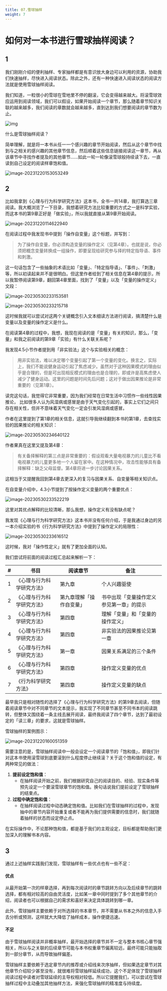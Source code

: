```yaml
---
title: 07.雪球抽样
weight: 7
---
```


# 如何对一本书进行雪球抽样阅读？

## 1

我们刚刚介绍的便利抽样、专家抽样都是有意识放大身边可以利用的资源，协助我们快速抽样，尽快进入阅读状态。除此之外，还有一种快速进入阅读状态的阅读方法就是使用雪球抽样阅读。

我们知道，一粒很小的雪球在雪地里不停的翻滚，它会变得越来越大。将滚雪球效应运用到阅读领域，我们可以假设，如果开始阅读一个章节，那么随着章节知识关联的越来越多，我们阅读的章数就会越来越多，直到达到我们想要阅读的章节数为止。

![img](https://pbox.online/202312201449496.jpg)

什么是雪球抽样阅读？

简单理解，就是将一本书从任一一个感兴趣的章节开始阅读，然后从这个章节中找到与之相关的感兴趣的其他章节信息，然后顺着这些信息链接阅读这一章节，再从该章节中寻找作者提及的其他章节......如此一轮一轮像滚雪球般持续读下去，一直读到自己设定的阅读样章饱和值。

![image-20231220153053249](https://pbox.online/202312201530298.png)



## 2

比如我拿到《心理与行为科学研究方法》这本书，全书一共14章，我打算选三章阅读。我大概浏览了一下目录，我想着研究方法比较重要的方式之一是科学实验，而这本书的第9章正好是「做实验」，所以我就直接从第9章开始阅读。

![image-20231220114622940](https://pbox.online/202312201146992.png)

在阅读过程中我发现书中提到「操作自变量」这个标题，并写到：

> 为了操作自变量，你必须构造变量的操作定义（见第4章）。也就是说，你必须把概念变量转换成一组操作，即要呈现给研究参与择的特定指导语、事件和刺激。

这一句话包含了一些抽象的术语比如「变量」、「特定指导语」、「事件」、「刺激」等，所以初读起来并不是很明白。但这里作者给到了相关信息在第4章的提示，所以我暂停阅读第9章，翻回第4章里面，找到了「变量」以及「变量的操作定义」文段：

![image-20230530233153581](https://pbox.online/202305302331605.png)

![image-20230530233215718](https://pbox.online/202305302332741.png)

这时候我就可以尝试对这两个关键概念引入文本细读方法进行阅读，搞清楚什么是变量以及变量的操作定义是什么。

在阅读第4章的过程中，我想，我现在阅读的是「变量」有关的知识，那么，「变量」和我之前阅读的第9章「实验」有什么关联关系呢？

我发现4.5小节作者提到用「非实验法」这个与实验相关的概念：

> 用非实验法，难以决定哪个变量引起了第一个变量的变化。换言之，实际上，我们不能说健身运动引起了焦虑减少。虽然对于这种因果模式的理由似乎是合理的，但是可出现相反模式的理由也是合理的，即或许是高焦虑使人减少了健身运动。这里的问题是时间先后问题；这对于做出因果推论是非常重要的（见第1章）。

读完这句话，我觉得它非常重要，因为我们经常在日常生活中习惯作一些线性因果推论， 比如很多人认为风湿病或感冒是由于天气变化引起的，事实上它们之间只存在相关性，但并不意味着天气变化一定会引发风湿病或感冒。

作者在这里提到了第1章的相关信息，这就引导我继续翻到本书的第1章，去查找实验的因果推论的相关知识：

![image-20230530234640122](https://pbox.online/202305302346166.png)

作者果真在这里又提及第4章：

> 有关备择解释的第三点是非常重要的：假设观看大量电视暴力的儿童比不看电视暴力的儿童更多地一个人留在家中。在这种情况中，攻击性能够具有备择解释：缺乏父母监督。第4章将进一步讨论因果关系。

这相当于又提醒我回到第4章去更深入的复习与因果关系、自变量等相关知识点。

在自变量介绍中，4.3小节提到了按操作定义变量的两个重要优点：

![image-20230530233522219](https://pbox.online/202305302335259.png)

这里对其优点解释的比较清晰，那么我想，操作定义有没有缺点呢？

我发现《心理与行为科学研究方法》这本书并没有任何介绍，于是我通过身边的另一本介绍实验的书《行为科学研究方法》中提到了操作定义的局限性：

![image-20230530233616512](https://pbox.online/202305302336543.png)

这时候，我对「操作性定义」就有了更加全面的认知。

我们尝试将前面的阅读过程汇总起来解析一下：

| #    | 书目                       | 阅读章节                 | 备注                                     |
| ---- | -------------------------- | ------------------------ | ---------------------------------------- |
| 1    | 《心理与行为科学研究方法》 | 第九章                   | 个人兴趣驱使                             |
| 2    | 《心理与行为科学研究方法》 | 第九章理解「操作自变量」 | 书中出现「变量操作定义参见第一章」的提示 |
| 3    | 《心理与行为科学研究方法》 | 第四章                   | 理解「变量」和「变量的操作定义」         |
| 4    | 《心理与行为科学研究方法》 | 第四章                   | 非实验法的因果推论见第一章               |
| 5    | 《心理与行为科学研究方法》 | 第一章                   | 因果关系满足的三个条件                   |
| 6    | 《心理与行为科学研究方法》 | 第四章                   | 操作定义变量的优点                       |
| 7    | 《行为科学研究方法》       | 第四章                   | 操作定义变量的缺点                       |

最早我只是相对随性的选择了《心理与行为科学研究方法》的第9章去阅读，但随着阅读章节中对不同章节的文本提示，我实现了不同章节甚至不同书本的阅读跳转，但整体又围绕着一条主线去展开阅读，最终我阅读了四个章节，达到了最初设定的「读三章」的要求，这就是雪球抽样。

雪球抽样的案例图示：

![image-20231220160051359](https://pbox.online/202312201600466.png)

需要注意的是，雪球抽样阅读中一般会设定一个阅读章节的「饱和值」，即我们针对这本书使用滚雪球到底要滚到什么程度停止继续滚？关于这个饱和值的设定，有两种常见的做法：

1. **提前设定饱和值**：
   - 在抽样阅读开始之前，我们根据研究自己的阅读目的、经验、现实条件等预先设定一个要滚雪球章节的饱和值。换句话说我们提前设定了雪球抽样的结束点。
2. **过程中确定饱和值**：
   - 在抽样阅读过程中动态确定饱和值。比如我们在雪球抽样的过程中，发现抽中的章节内容开始重复或者不能再为我们提供需要的信息时，我们就随着抽样的状态而设定停止点。

在实际操作中，不论那种饱和值，都是基于我们的主观设定，目标都是帮助我们更加深入的理解书本内容。

## 3

通过上述抽样实践我们发现，雪球抽样有一些优点也有一些不足：

#### 优点

从最开始第一次的样章选择，再到每次阅读时的章节跳转方向以及后续章节的跳转选择，都有相对较高的自由灵活度，比如某一章中同时提到了多个其他章节的介绍，阅读者也可以根据自己的需求和喜好来决定具体跳转到哪一章。

此外，雪球抽样主要依赖于对所选择的书本章节，并不需要从书本之外的信息入手去分析或预测，这样就大大降低了抽样成本，操作便捷迅速。

#### 不足

由于雪球抽样阅读并非概率抽样，最开始选择的章节并不一定与整本书核心章节强相关，所以与之关联的后续章节可能与本书权重章节偏离较远，最终可能只能抽取到一部分章节，从而导致抽样偏差。

雪球抽样主要依赖于选定章节内的推荐或介绍线来次序抽样，但如果选定章节对其他章节介绍较少甚至没有，就很难将雪球抽样延续成功，这个不足体现了雪球抽样阅读过程中读者对雪球延续的主导权相对较低。所以它提醒我们，可以尝试在雪球抽样过程中主动叠加其他抽样方法，来强化雪球抽样的精准度与持续度。
